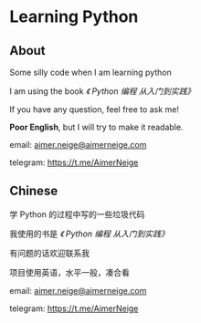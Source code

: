 # Learning Python

## About

Some silly code when I am learning python

I am using the book *《 Python 编程 从入门到实践》*

If you have any question, feel free to ask me!

**Poor English**, but I will try to make it readable.

email: aimer.neige@aimerneige.com

telegram: https://t.me/AimerNeige

## Chinese

学 Python 的过程中写的一些垃圾代码

我使用的书是 *《 Python 编程 从入门到实践》*

有问题的话欢迎联系我

项目使用英语，水平一般，凑合看

email: aimer.neige@aimerneige.com

telegram: https://t.me/AimerNeige